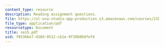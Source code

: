 ```yaml
---
content_type: resource
description: Reading assignment questions.
file: https://ol-ocw-studio-app-production.s3.amazonaws.com/courses/21h-601-islam-the-middle-east-and-the-west-fall-2006/f853b6e7d18d9512cb1e9f39b0b9fef4_ses5.pdf
file_type: application/pdf
resourcetype: Document
title: ses5.pdf
uid: f853b6e7-d18d-9512-cb1e-9f39b0b9fef4
---
```

